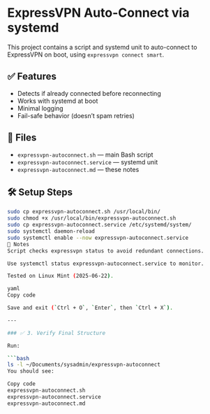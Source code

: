 # ExpressVPN Auto-Connect via systemd

This project contains a script and systemd unit to auto-connect to ExpressVPN on boot, using `expressvpn connect smart`.

## ✅ Features

- Detects if already connected before reconnecting
- Works with systemd at boot
- Minimal logging
- Fail-safe behavior (doesn’t spam retries)

## 📁 Files

- `expressvpn-autoconnect.sh` — main Bash script
- `expressvpn-autoconnect.service` — systemd unit
- `expressvpn-autoconnect.md` — these notes

## 🛠️ Setup Steps

```bash
sudo cp expressvpn-autoconnect.sh /usr/local/bin/
sudo chmod +x /usr/local/bin/expressvpn-autoconnect.sh
sudo cp expressvpn-autoconnect.service /etc/systemd/system/
sudo systemctl daemon-reload
sudo systemctl enable --now expressvpn-autoconnect.service
🧠 Notes
Script checks expressvpn status to avoid redundant connections.

Use systemctl status expressvpn-autoconnect.service to monitor.

Tested on Linux Mint (2025-06-22).

yaml
Copy code

Save and exit (`Ctrl + O`, `Enter`, then `Ctrl + X`).

---

### ✅ 3. Verify Final Structure

Run:

```bash
ls -l ~/Documents/sysadmin/expressvpn-autoconnect
You should see:

Copy code
expressvpn-autoconnect.sh
expressvpn-autoconnect.service
expressvpn-autoconnect.md
